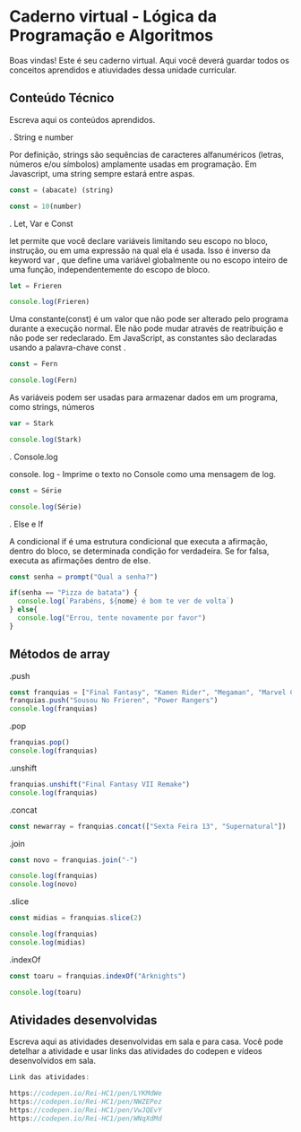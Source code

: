 # Caderno virtual - Lógica da Programação e Algoritmos
Boas vindas! Este é seu caderno virtual. Aqui você deverá guardar todos os conceitos aprendidos e atiuvidades dessa unidade curricular. 


## Conteúdo Técnico
Escreva aqui os conteúdos aprendidos.

. String e number

Por definição, strings são sequências de caracteres alfanuméricos (letras, números e/ou símbolos) amplamente usadas em programação. Em Javascript, uma string sempre estará entre aspas.

```js
const = (abacate) (string)

const = 10(number)
```



. Let, Var e Const

let permite que você declare variáveis limitando seu escopo no bloco, instrução, ou em uma expressão na qual ela é usada. Isso é inverso da keyword var , que define uma variável globalmente ou no escopo inteiro de uma função, independentemente do escopo de bloco.

```js
let = Frieren

console.log(Frieren)
```

Uma constante(const) é um valor que não pode ser alterado pelo programa durante a execução normal. Ele não pode mudar através de reatribuição e não pode ser redeclarado. Em JavaScript, as constantes são declaradas usando a palavra-chave const .

```js
const = Fern

console.log(Fern)
```
As variáveis ​​podem ser usadas para armazenar dados em um programa, como strings, números

```js
var = Stark

console.log(Stark)
```

. Console.log

console. log - Imprime o texto no Console como uma mensagem de log.

```js
const = Série

console.log(Série)
```

. Else e If

A condicional if é uma estrutura condicional que executa a afirmação, dentro do bloco, se determinada condição for verdadeira. Se for falsa, executa as afirmações dentro de else.


```js
const senha = prompt("Qual a senha?")

if(senha == "Pizza de batata") {
  console.log(`Parabéns, ${nome} é bom te ver de volta`)
} else{
  console.log("Errou, tente novamente por favor")
}
```

## Métodos de array

.push

```js
const franquias = ["Final Fantasy", "Kamen Rider", "Megaman", "Marvel Comics", "Arknights", "Star Wars"]
franquias.push("Sousou No Frieren", "Power Rangers")
console.log(franquias)
```

.pop

```js
franquias.pop()
console.log(franquias)
```

.unshift

```js
franquias.unshift("Final Fantasy VII Remake")
console.log(franquias)
```

.concat

```js
const newarray = franquias.concat(["Sexta Feira 13", "Supernatural"])
```

.join

```js
const novo = franquias.join("-")

console.log(franquias)
console.log(novo)
```

.slice

```js
const midias = franquias.slice(2)

console.log(franquias)
console.log(midias)
```

.indexOf

```js
const toaru = franquias.indexOf("Arknights")

console.log(toaru)
```




## Atividades desenvolvidas
Escreva aqui as atividades desenvolvidas em sala e para casa. Você pode detelhar a atividade e usar links das atividades do codepen e vídeos desenvolvidos em sala. 

```js
Link das atividades:

https://codepen.io/Rei-HC1/pen/LYKMdWe
https://codepen.io/Rei-HC1/pen/NWZEPez
https://codepen.io/Rei-HC1/pen/VwJQEvY
https://codepen.io/Rei-HC1/pen/WNqXdMd
```
